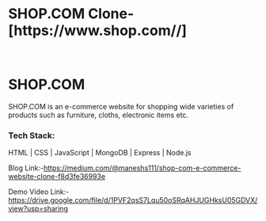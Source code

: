 <h1>SHOP.COM Clone-[https://www.shop.com//]</h1>
<img src="https://drive.google.com/file/d/1jwR0Jc87WPbLCBzTwRJYEkcJxbSmM5jU/view?usp=sharing" alt=""></img>
<img src="" alt=""></img>
<img src="" alt=""></img>
<img src="" alt=""></img>
<img src="" alt=""></img>

<h1>SHOP.COM</h1>
<p>SHOP.COM is an e-commerce website for shopping wide varieties of products such as furniture, cloths, electronic items etc.</p>
<h3>Tech Stack:</h3>
<p>HTML | CSS | JavaScript | MongoDB | Express | Node.js</p>



Blog Link:-https://medium.com/@maneshs111/shop-com-e-commerce-website-clone-f8d3fe36993e

Demo Video Link:-https://drive.google.com/file/d/1PVF2qsS7Lqu50oSRqAHJUGHksU05GDVX/view?usp=sharing
